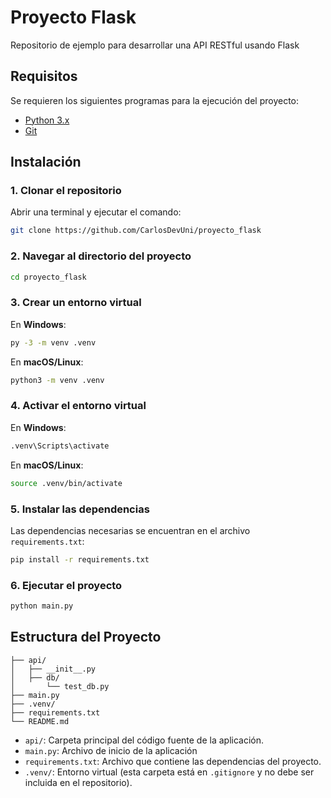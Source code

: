 # Proyecto Flask

Repositorio de ejemplo para desarrollar una API RESTful usando Flask

## Requisitos

Se requieren los siguientes programas para la ejecución del proyecto:

- [Python 3.x](https://www.python.org/downloads/)
- [Git](https://git-scm.com/)

## Instalación

### 1. Clonar el repositorio

Abrir una terminal y ejecutar el comando:

```bash
git clone https://github.com/CarlosDevUni/proyecto_flask
```

### 2. Navegar al directorio del proyecto

```bash
cd proyecto_flask
```

### 3. Crear un entorno virtual

En **Windows**:

```bash
py -3 -m venv .venv
```

En **macOS/Linux**:

```bash
python3 -m venv .venv
```

### 4. Activar el entorno virtual

En **Windows**:

```bash
.venv\Scripts\activate
```

En **macOS/Linux**:

```bash
source .venv/bin/activate
```

### 5. Instalar las dependencias

Las dependencias necesarias se encuentran en el archivo `requirements.txt`:

```bash
pip install -r requirements.txt
```

### 6. Ejecutar el proyecto

```bash
python main.py
```

## Estructura del Proyecto

```
├── api/
│   ├── __init__.py
│   ├── db/
│       └── test_db.py
├── main.py
├── .venv/
├── requirements.txt
└── README.md
```

- `api/`: Carpeta principal del código fuente de la aplicación.
- `main.py`: Archivo de inicio de la aplicación
- `requirements.txt`: Archivo que contiene las dependencias del proyecto.
- `.venv/`: Entorno virtual (esta carpeta está en `.gitignore` y no debe ser incluida en el repositorio).